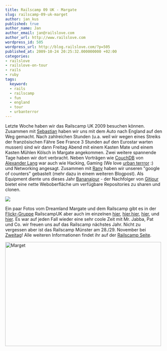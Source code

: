 ```yaml
---
title: Railscamp 09 UK - Margate
slug: railscamp-09-uk-marget
author: jan_kus
published: true
author_name: Jan
author_email: jan@railslove.com
author_url: http://www.railslove.com
wordpress_id: 505
wordpress_url: http://blog.railslove.com/?p=505
published_at: 2009-10-24 20:25:32.000000000 +02:00
categories:
- railslove
- railslove-on-tour
- rails
- ruby
tags:
  keyword:
  - rails
  - railscamp
  - fun
  - england
  - tour
  - urbanterror
---
```

Letzte Woche haben wir das Railscamp UK 2009 besuchen können. Zusammen mit <a href="http://twitter.com/tisba">Sebastian</a> haben wir uns mit dem Auto nach England auf den Weg gemacht. Nach zahlreichen Stunden (u.a. weil wir wegen eines Streiks der französischen Fähre See France 3 Stunden auf den Eurostar warten mussen) sind wir dann Freitag Abend mit einem Kasten Mate und einem Kasten Mühlen Kölsch in Margate angekommen. Zwei weitere spannende Tage haben wir dort verbracht. Neben Vorträgen wie <a href="http://couchdb.apache.org/">CouchDB</a> von <a href="http://twitter.com/langalex">Alexander Lang</a> war auch wie Hacking, Gaming (We love <a href="http://www.urbanterror.net">urban terrror</a> :) und Networking angesagt. Zusammen mit <a href="http://twitter.com/purzelrakete">Rany</a> haben wir unseren "google of counters" gebastelt (mehr dazu in einem weiteren Blogpost). Als Equipment diente uns dieses Jahr <a href="http://github.com/toolmantim/bananajour">Bananajour</a> - der Nachfolger von <a href="http://github.com/chad/gitjour">Gitjour</a> bietet eine nette Weboberfläche um verfügbare Repositories zu sharen und clonen.

<a href="http://www.flickr.com/photos/kerrybuckley/4029647087/in/pool-rails-camp"><img src="http://farm3.static.flickr.com/2762/4029647087_f136ebc66a.jpg"/></a>

Ein paar Fotos vom Dreamland Margate und dem Railscamp gibt es in der <a href="http://www.flickr.com/groups/rails-camp/">Flickr-Gruppe</a> RailscampUK aber auch im einzelnen <a href="http://www.flickr.com/photos/8042369@N06/4031081247/">hier</a>, <a href="http://www.flickr.com/photos/kerrybuckley/">hier</a>,<a href="http://www.flickr.com/photos/mogello/sets/72157622473568651/">hier</a>, <a href="http://www.flickr.com/photos/srboisvert/sets/72157622626512486/">hier</a>, und <a href="http://www.ipernity.com/doc/basti/album/155397">hier</a>. Es war auf jeden Fall wieder eine sehr coole Zeit mit Mr. Jabba, Pat und Co. wir freuen uns auf das Railscamp nächstes Jahr. Nicht zu vergessen aber ist das Railscamp Münster am 28./29. November bei <a href="http://www.zweitag.de/">Zweitag</a>! Alle weiteren Informationen findet ihr auf der <a href="http://railscamp.de/">Railscamp Seite</a>.

<a href="http://www.ipernity.com/doc/koos/6352148"><img src="http://u1.ipernity.com/13/21/48/6352148.e8320277.500.jpg" width="500" height="334" alt="Marget" border="0"/></a>
